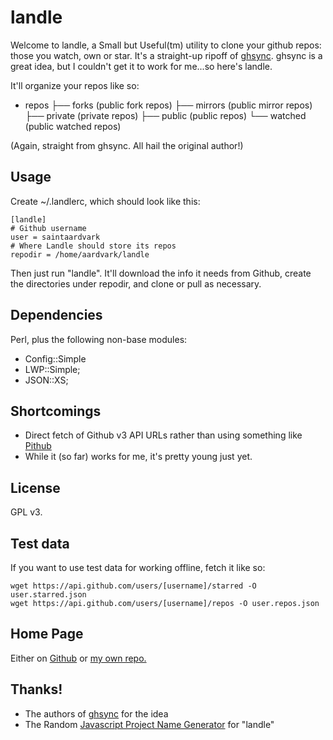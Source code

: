# landle

Welcome to landle, a Small but Useful(tm) utility to clone your github
repos: those you watch, own or star.  It's a straight-up ripoff of
[ghsync][0]. ghsync is a great idea, but I couldn't get it to work for
me...so here's landle.

It'll organize your repos like so:

+ repos
  ├── forks    (public fork repos)
  ├── mirrors  (public mirror repos)
  ├── private  (private repos)
  ├── public   (public repos)
  └── watched  (public watched repos)

(Again, straight from ghsync.  All hail the original author!)

## Usage

Create ~/.landlerc, which should look like this:

    [landle]
    # Github username
    user = saintaardvark
    # Where Landle should store its repos
    repodir = /home/aardvark/landle

Then just run "landle".  It'll download the info it needs from Github,
create the directories under repodir, and clone or pull as necessary.

## Dependencies

Perl, plus the following non-base modules:

* Config::Simple
* LWP::Simple;
* JSON::XS;

## Shortcomings

* Direct fetch of Github v3 API URLs rather than using something like
  [Pithub][1]
* While it (so far) works for me, it's pretty young just yet.

## License

GPL v3.

## Test data

If you want to use test data for working offline, fetch it like so:

    wget https://api.github.com/users/[username]/starred -O user.starred.json
    wget https://api.github.com/users/[username]/repos -O user.repos.json

## Home Page

Either on [Github][2] or [my own repo.][3]

## Thanks!

* The authors of [ghsync][0] for the idea
* The Random [Javascript Project Name Generator][4] for "landle"

[0]: https://github.com/kennethreitz/ghsync
[1]: https://metacpan.org/pod/Pithub
[2]: https://github.com/saintaardvark/landle
[3]: http://git.saintaardvarkthecarpeted.com/?p=landle.git;a=summary
[4]: http://mrsharpoblunto.github.io/foswig.js/

